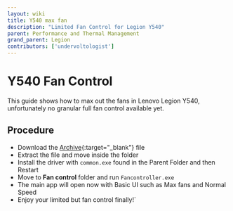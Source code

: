 ```yaml
---
layout: wiki
title: Y540 max fan
description: "Limited Fan Control for Legion Y540"
parent: Performance and Thermal Management
grand_parent: Legion
contributors: ['undervoltologist'] 
---
```


# Y540 Fan Control

This guide shows how to max out the fans in Lenovo Legion Y540, unfortunately no granular full fan control available yet.

## Procedure

- Download the [Archive](https://drive.google.com/file/d/1kP4SfDxZ_Iluy3xXRQkri8wMmGc8E3DW/view?usp=sharing){:target="_blank"} file
- Extract the file and move inside the folder
- Install the driver with ``common.exe`` found in the Parent Folder and then Restart
- Move to **Fan control** folder and run ``Fancontroller.exe``
- The main app will open now with Basic UI such as Max fans and Normal Speed
- Enjoy your limited but fan control finally!`
